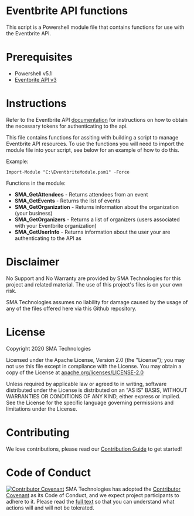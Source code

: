 # Eventbrite API functions
This script is a Powershell module file that contains functions for use with the Eventbrite API.  

# Prerequisites
* Powershell v5.1
* <a href url="https://www.eventbrite.com/platform/api#/introduction/about-our-api">Eventbrite API v3</a>

# Instructions
Refer to the Eventbrite API <a href url="https://www.eventbrite.com/platform/api#/introduction/authentication">documentation</a> for instructions on how to obtain the necessary tokens for authenticating to the api.

This file contains functions for assiting with building a script to manage Eventbrite API resources.  To use the functions you will need to import the module file into your script, see below for an example of how to do this.

Example:
```
Import-Module "C:\EventbriteModule.psm1" -Force
```

Functions in the module:
* <b>SMA_GetAttendees</b> - Returns attendees from an event
* <b>SMA_GetEvents</b> - Returns the list of events
* <b>SMA_GetOrganization</b> - Returns information about the organization (your business)
* <b>SMA_GetOrganizers</b> - Returns a list of organizers (users associated with your Eventbrite organization)
* <b>SMA_GetUserInfo</b> - Returns information about the user your are authenticating to the API as

# Disclaimer
No Support and No Warranty are provided by SMA Technologies for this project and related material. The use of this project's files is on your own risk.

SMA Technologies assumes no liability for damage caused by the usage of any of the files offered here via this Github repository.

# License
Copyright 2020 SMA Technologies

Licensed under the Apache License, Version 2.0 (the "License");
you may not use this file except in compliance with the License.
You may obtain a copy of the License at [apache.org/licenses/LICENSE-2.0](http://www.apache.org/licenses/LICENSE-2.0)

Unless required by applicable law or agreed to in writing, software
distributed under the License is distributed on an "AS IS" BASIS,
WITHOUT WARRANTIES OR CONDITIONS OF ANY KIND, either express or implied.
See the License for the specific language governing permissions and
limitations under the License.

# Contributing
We love contributions, please read our [Contribution Guide](CONTRIBUTING.md) to get started!

# Code of Conduct
[![Contributor Covenant](https://img.shields.io/badge/Contributor%20Covenant-v2.0%20adopted-ff69b4.svg)](code-of-conduct.md)
SMA Technologies has adopted the [Contributor Covenant](CODE_OF_CONDUCT.md) as its Code of Conduct, and we expect project participants to adhere to it. Please read the [full text](CODE_OF_CONDUCT.md) so that you can understand what actions will and will not be tolerated.
